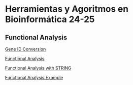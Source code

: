 
# Herramientas y Agoritmos en Bioinformática 24-25
## Functional Analysis
[Gene ID Conversion](https://amoyag.github.io/HAB_24-25/GeneID_Conversion)


[Functional Analysis](https://amoyag.github.io/HAB_24-25/funct_anal)


[Functional Analysis with STRING](https://nbviewer.org/github/amoyag/HAB_24-25/blob/main/funct_anal-stringdb.ipynb)



[Functional Analysis Example](https://github.com/amoyag/HAB_24-25/blob/main/funct_anal-example.ipynb)


